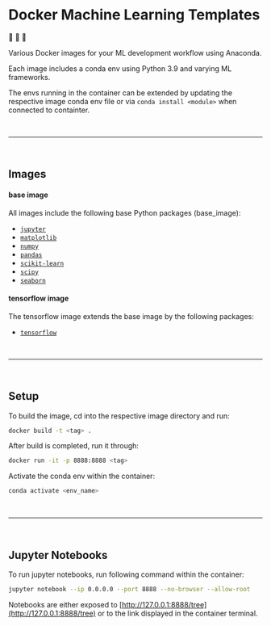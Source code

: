 # Docker Machine Learning Templates

:whale2: :robot: :whale2:

Various Docker images for your ML development workflow using Anaconda. 

Each image includes a conda env using Python 3.9 and varying ML frameworks.

The envs running in the container can be extended by updating the respective image conda env file or via `conda install <module>` when connected to containter.

<br>

------

<br>

## Images

#### base image

All images include the following base Python packages (base_image):

- [`jupyter`](https://jupyter.org/)
- [`matplotlib`](https://matplotlib.org/)
- [`numpy`](https://numpy.org/)
- [`pandas`](https://pandas.pydata.org/)
- [`scikit-learn`](https://scikit-learn.org/)
- [`scipy`](https://www.scipy.org/)
- [`seaborn`](https://seaborn.pydata.org/)

#### tensorflow image

The tensorflow image extends the base image by the following packages:

- [`tensorflow`](https://www.tensorflow.org/)

<br>

------

<br>

## Setup

To build the image, cd into the respective image directory and run:
```bash
docker build -t <tag> .
```
After build is completed, run it through:
```bash
docker run -it -p 8888:8888 <tag>
```
Activate the conda env within the container:
```bash
conda activate <env_name>
```

<br>

------

<br>

## Jupyter Notebooks

To run jupyter notebooks, run following command within the container:
```bash	
jupyter notebook --ip 0.0.0.0 --port 8888 --no-browser --allow-root
```
Notebooks are either exposed to [http://127.0.0.1:8888/tree](http://127.0.0.1:8888/tree) or to the link displayed in the container terminal.